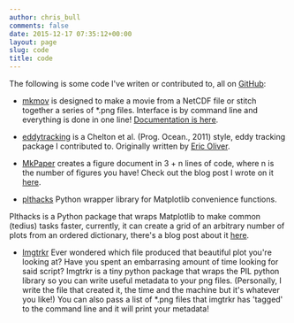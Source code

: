 ```yaml
---
author: chris_bull
comments: false
date: 2015-12-17 07:35:12+00:00
layout: page
slug: code
title: code
---
```


The following is some code I've writen or contributed to, all on [GitHub](http://www.github.com/chrisb13):

 * [mkmov](http://www.github.com/chrisb13/mkmov) is designed to make a movie from a NetCDF file or stitch together a series of *.png files. Interface is by command line and everything is done in one line! [Documentation is here](http://christopherbull.com.au/mkmov).

 * [eddytracking](http://www.github.com/chrisb13/eddytracking) is a  Chelton et al. (Prog. Ocean., 2011) style, eddy tracking package I contributed to. Originally written by [Eric Oliver](http://www.github.com/ecjoliver/eddytracking).
	
 * [MkPaper](http://www.github.com/chrisb13/mkpaper) creates a figure document in 3 + n lines of code, where n is the number of figures you have! Check out the blog post I wrote on it [here](http://christopherbull.com.au/python/programmatic-paper-mkpaper/).

 * [plthacks](http://www.github.com/chrisb13/plthacks) Python wrapper library for Matplotlib convenience functions.

Plthacks is a Python package that wraps Matplotlib to make common (tedius) tasks faster, currently, it can create a grid of an arbitrary number of plots from an ordered dictionary, there's a blog post about it [here](https://christopherbull.com.au/python/wrapping-plt-gridding-subplots/).

 * [Imgtrkr](http://www.github.com/chrisb13/imgtrkr) Ever wondered which file produced that beautiful plot you're looking at? Have you spent an embarrasing amount of time looking for said script? Imgtrkr is a tiny python package that wraps the PIL python library so you can write useful metadata to your png files. (Personally, I write the file that created it, the time and the machine but it's whatever you like!) You can also pass a list of *.png files that imgtrkr has 'tagged' to the command line and it will print your metadata!
